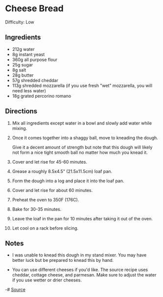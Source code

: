 # Cheese Bread

Difficulty: Low

## Ingredients

- 212g water
- 8g instant yeast
- 360g all purpose flour
- 25g sugar
- 8g salt
- 28g butter
- 57g shredded cheddar
- 113g shredded mozzarella (if you use fresh "wet" mozzarella, you will need less water)
- 18g grated percorino romano

## Directions

1. Mix all ingredients except water in a bowl and slowly add water while mixing.

2. Once it comes together into a shaggy ball, move to kneading the dough.

   Give it a decent amount of strength but note that this dough will likely not form a nice tight smooth ball no matter how much you knead it.

3. Cover and let rise for 45-60 minutes.

4. Grease a roughly 8.5x4.5" (21.5x11.5cm) loaf pan.

5. Form the dough into a log and place it into the loaf pan.

6. Cover and let rise for about 60 minutes.

7. Preheat the oven to 350F (176C).

8. Bake for 30-35 minutes.

9. Leave the loaf in the pan for 10 minutes after taking it out of the oven.

10. Let cool on a rack before slicing.

## Notes

- I was unable to knead this dough in my stand mixer. You may have better luck but be prepared to knead this by hand.

- You can use different cheeses if you'd like. The source recipe uses cheddar, cottage cheese, and parmesan. Make sure to adjust the water if you use wetter or drier cheeses.

-# [Source](https://www.kingarthurbaking.com/recipes/triple-cheese-bread-recipe)
